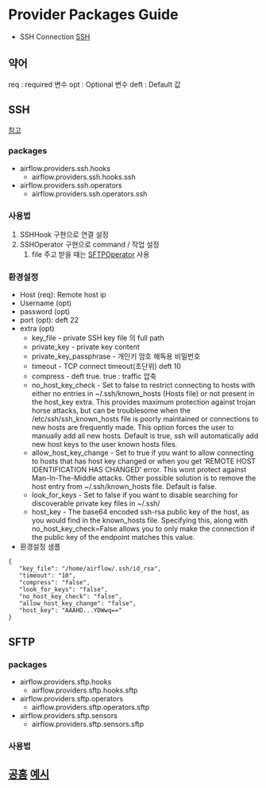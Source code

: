 # Provider Packages Guide

- SSH Connection [SSH](#ssh)

## 약어
req : required 변수
opt : Optional 변수
deft : Default 값
## SSH 
[참고](https://airflow.apache.org/docs/apache-airflow-providers-ssh/stable/connections/ssh.html)
### packages
- airflow.providers.ssh.hooks
    - airflow.providers.ssh.hooks.ssh
- airflow.providers.ssh.operators
    - airflow.providers.ssh.operators.ssh
### 사용법
1. SSHHook 구현으로 연결 설정
1. SSHOperator 구현으로 command / 작업 설정
    1.  file 주고 받을 때는 [SFTPOperator](#sftp) 사용
### 환경설정
- Host (req): Remote host ip
- Username (opt)
- password (opt)
- port (opt): deft 22
- extra (opt)
    - key_file - private SSH key file 의 full path
    - private_key - private key content
    - private_key_passphrase - 개인키 암호 해독용 비밀번호
    - timeout - TCP connect timeout(초단위) deft 10
    - compress - deft true. true : traffic 압축
    - no_host_key_check - Set to false to restrict connecting to hosts with either no entries in ~/.ssh/known_hosts (Hosts file) or not present in the host_key extra. This provides maximum protection against trojan horse attacks, but can be troublesome when the /etc/ssh/ssh_known_hosts file is poorly maintained or connections to new hosts are frequently made. This option forces the user to manually add all new hosts. Default is true, ssh will automatically add new host keys to the user known hosts files.
    - allow_host_key_change - Set to true if you want to allow connecting to hosts that has host key changed or when you get 'REMOTE HOST IDENTIFICATION HAS CHANGED' error. This wont protect against Man-In-The-Middle attacks. Other possible solution is to remove the host entry from ~/.ssh/known_hosts file. Default is false.
    - look_for_keys - Set to false if you want to disable searching for discoverable private key files in ~/.ssh/
    - host_key - The base64 encoded ssh-rsa public key of the host, as you would find in the known_hosts file. Specifying this, along with no_host_key_check=False allows you to only make the connection if the public key of the endpoint matches this value.
- 환경설정 샘플
```
{
   "key_file": "/home/airflow/.ssh/id_rsa",
   "timeout": "10",
   "compress": "false",
   "look_for_keys": "false",
   "no_host_key_check": "false",
   "allow_host_key_change": "false",
   "host_key": "AAAHD...YDWwq=="
}
```

## SFTP
### packages
- airflow.providers.sftp.hooks
    - airflow.providers.sftp.hooks.sftp
- airflow.providers.sftp.operators
    - airflow.providers.sftp.operators.sftp
- airflow.providers.sftp.sensors
    - airflow.providers.sftp.sensors.sftp
### 사용법
[공홈](https://airflow.apache.org/docs/apache-airflow-providers-sftp/stable/index.html)
[예시](https://stackoverflow.com/questions/59639285/how-to-define-operations-of-an-stfp-operator-on-airflow)
- 